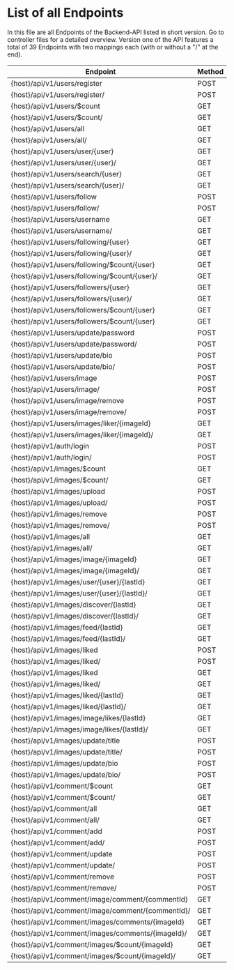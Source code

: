 # List of all Endpoints

In this file are all Endpoints of the Backend-API listed in short version. Go to controller files for a detailed overview.
Version one of the API features a total of 39 Endpoints with two mappings each (with or without a "/" at the end).

| Endpoint                                         | Method    | Authentication | Controller        | Version   |
| ------------------------------------------------ | --------- | -------------- | ----------------- | --------- |
| {host}/api/v1/users/register                     | POST      | false          | UserController    | V1        |
| {host}/api/v1/users/register/                    | POST      | false          | UserController    | V1        |
| {host}/api/v1/users/$count                       | GET       | true           | UserController    | V1        |
| {host}/api/v1/users/$count/                      | GET       | true           | UserController    | V1        |
| {host}/api/v1/users/all                          | GET       | true           | UserController    | V1        |
| {host}/api/v1/users/all/                         | GET       | true           | UserController    | V1        |
| {host}/api/v1/users/user/{user}                  | GET       | true           | UserController    | V1        |
| {host}/api/v1/users/user/{user}/                 | GET       | true           | UserController    | V1        |
| {host}/api/v1/users/search/{user}                | GET       | true           | UserController    | V1        |
| {host}/api/v1/users/search/{user}/               | GET       | true           | UserController    | V1        |
| {host}/api/v1/users/follow                       | POST      | true           | UserController    | V1        |
| {host}/api/v1/users/follow/                      | POST      | true           | UserController    | V1        |
| {host}/api/v1/users/username                     | GET       | true           | UserController    | V1        |
| {host}/api/v1/users/username/                    | GET       | true           | UserController    | V1        |
| {host}/api/v1/users/following/{user}             | GET       | true           | UserController    | V1        |
| {host}/api/v1/users/following/{user}/            | GET       | true           | UserController    | V1        |
| {host}/api/v1/users/following/$count/{user}      | GET       | true           | UserController    | V1        |
| {host}/api/v1/users/following/$count/{user}/     | GET       | true           | UserController    | V1        |
| {host}/api/v1/users/followers/{user}             | GET       | true           | UserController    | V1        |
| {host}/api/v1/users/followers/{user}/            | GET       | true           | UserController    | V1        |
| {host}/api/v1/users/followers/$count/{user}      | GET       | true           | UserController    | V1        |
| {host}/api/v1/users/followers/$count/{user}      | GET       | true           | UserController    | V1        |
| {host}/api/v1/users/update/password              | POST      | true           | UserController    | V1        |
| {host}/api/v1/users/update/password/             | POST      | true           | UserController    | V1        |
| {host}/api/v1/users/update/bio                   | POST      | true           | UserController    | V1        |
| {host}/api/v1/users/update/bio/                  | POST      | true           | UserController    | V1        |
| {host}/api/v1/users/image                        | POST      | true           | UserController    | V1        |
| {host}/api/v1/users/image/                       | POST      | true           | UserController    | V1        |
| {host}/api/v1/users/image/remove                 | POST      | true           | UserController    | V1        |
| {host}/api/v1/users/image/remove/                | POST      | true           | UserController    | V1        |
| {host}/api/v1/users/images/liker/{imageId}       | GET       | true           | UserController    | V1        |
| {host}/api/v1/users/images/liker/{imageId}/      | GET       | true           | UserController    | V1        |
| {host}/api/v1/auth/login                         | POST      | false          | AuthController    | V1        |
| {host}/api/v1/auth/login/                        | POST      | false          | AuthController    | V1        |
| {host}/api/v1/images/$count                      | GET       | true           | ImageController   | V1        |
| {host}/api/v1/images/$count/                     | GET       | true           | ImageController   | V1        |
| {host}/api/v1/images/upload                      | POST      | true           | ImageController   | V1        |
| {host}/api/v1/images/upload/                     | POST      | true           | ImageController   | V1        |
| {host}/api/v1/images/remove                      | POST      | true           | ImageController   | V1        |
| {host}/api/v1/images/remove/                     | POST      | true           | ImageController   | V1        |
| {host}/api/v1/images/all                         | GET       | true           | ImageController   | V1        |
| {host}/api/v1/images/all/                        | GET       | true           | ImageController   | V1        |
| {host}/api/v1/images/image/{imageId}             | GET       | true           | ImageController   | V1        |
| {host}/api/v1/images/image/{imageId}/            | GET       | true           | ImageController   | V1        |
| {host}/api/v1/images/user/{user}/{lastId}        | GET       | true           | ImageController   | V1        |
| {host}/api/v1/images/user/{user}/{lastId}/       | GET       | true           | ImageController   | V1        |
| {host}/api/v1/images/discover/{lastId}           | GET       | true           | ImageController   | V1        |
| {host}/api/v1/images/discover/{lastId}/          | GET       | true           | ImageController   | V1        |
| {host}/api/v1/images/feed/{lastId}               | GET       | true           | ImageController   | V1        |
| {host}/api/v1/images/feed/{lastId}/              | GET       | true           | ImageController   | V1        |
| {host}/api/v1/images/liked                       | POST      | true           | ImageController   | V1        |
| {host}/api/v1/images/liked/                      | POST      | true           | ImageController   | V1        |
| {host}/api/v1/images/liked                       | GET       | true           | ImageController   | V1        |
| {host}/api/v1/images/liked/                      | GET       | true           | ImageController   | V1        |
| {host}/api/v1/images/liked/{lastId}              | GET       | true           | ImageController   | V1        |
| {host}/api/v1/images/liked/{lastId}/             | GET       | true           | ImageController   | V1        |
| {host}/api/v1/images/image/likes/{lastId}        | GET       | true           | ImageController   | V1        |
| {host}/api/v1/images/image/likes/{lastId}/       | GET       | true           | ImageController   | V1        |
| {host}/api/v1/images/update/title                | POST      | true           | ImageController   | V1        |
| {host}/api/v1/images/update/title/               | POST      | true           | ImageController   | V1        |
| {host}/api/v1/images/update/bio                  | POST      | true           | ImageController   | V1        |
| {host}/api/v1/images/update/bio/                 | POST      | true           | ImageController   | V1        |
| {host}/api/v1/comment/$count                     | GET       | true           | CommentController | V1        |
| {host}/api/v1/comment/$count/                    | GET       | true           | CommentController | V1        |
| {host}/api/v1/comment/all                        | GET       | true           | CommentController | V1        |
| {host}/api/v1/comment/all/                       | GET       | true           | CommentController | V1        |
| {host}/api/v1/comment/add                        | POST      | true           | CommentController | V1        |
| {host}/api/v1/comment/add/                       | POST      | true           | CommentController | V1        |
| {host}/api/v1/comment/update                     | POST      | true           | CommentController | V1        |
| {host}/api/v1/comment/update/                    | POST      | true           | CommentController | V1        |
| {host}/api/v1/comment/remove                     | POST      | true           | CommentController | V1        |
| {host}/api/v1/comment/remove/                    | POST      | true           | CommentController | V1        |
| {host}/api/v1/comment/image/comment/{commentId}  | GET       | true           | CommentController | V1        |
| {host}/api/v1/comment/image/comment/{commentId}/ | GET       | true           | CommentController | V1        |
| {host}/api/v1/comment/images/comments/{imageId}  | GET       | true           | CommentController | V1        |
| {host}/api/v1/comment/images/comments/{imageId}/ | GET       | true           | CommentController | V1        |
| {host}/api/v1/comment/images/$count/{imageId}    | GET       | true           | CommentController | V1        |
| {host}/api/v1/comment/images/$count/{imageId}/   | GET       | true           | CommentController | V1        |
